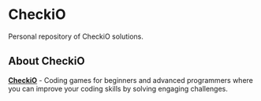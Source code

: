 CheckiO
==============

Personal repository of CheckiO solutions.


About CheckiO
--------------------

[**CheckiO**](https://checkio.org) - Coding games for beginners and advanced programmers where you can improve your coding skills by solving engaging challenges.
